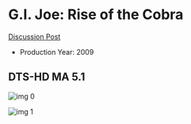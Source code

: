# G.I. Joe: Rise of the Cobra

[Discussion Post](https://www.avsforum.com/threads/bass-eq-for-filtered-movies.2995212/post-56623286)

* Production Year: 2009

## DTS-HD MA 5.1

![img 0](https://i.imgur.com/2lBzh3U.jpg)

![img 1](https://i.imgur.com/5BILLJf.jpg)

